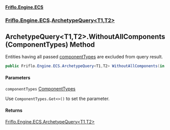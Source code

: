#### [Friflo.Engine.ECS](index.md 'index')
### [Friflo.Engine.ECS](Friflo.Engine.ECS.md 'Friflo.Engine.ECS').[ArchetypeQuery&lt;T1,T2&gt;](ArchetypeQuery_T1,T2_.md 'Friflo.Engine.ECS.ArchetypeQuery<T1,T2>')

## ArchetypeQuery<T1,T2>.WithoutAllComponents(ComponentTypes) Method

Entities having all passed [componentTypes](ArchetypeQuery_T1,T2_.WithoutAllComponents(ComponentTypes).md#Friflo.Engine.ECS.ArchetypeQuery_T1,T2_.WithoutAllComponents(Friflo.Engine.ECS.ComponentTypes).componentTypes 'Friflo.Engine.ECS.ArchetypeQuery<T1,T2>.WithoutAllComponents(Friflo.Engine.ECS.ComponentTypes).componentTypes') are excluded from query result.

```csharp
public Friflo.Engine.ECS.ArchetypeQuery<T1,T2> WithoutAllComponents(in Friflo.Engine.ECS.ComponentTypes componentTypes);
```
#### Parameters

<a name='Friflo.Engine.ECS.ArchetypeQuery_T1,T2_.WithoutAllComponents(Friflo.Engine.ECS.ComponentTypes).componentTypes'></a>

`componentTypes` [ComponentTypes](ComponentTypes.md 'Friflo.Engine.ECS.ComponentTypes')

Use `ComponentTypes.Get<>()` to set the parameter.

#### Returns
[Friflo.Engine.ECS.ArchetypeQuery&lt;](ArchetypeQuery_T1,T2_.md 'Friflo.Engine.ECS.ArchetypeQuery<T1,T2>')[T1](ArchetypeQuery_T1,T2_.md#Friflo.Engine.ECS.ArchetypeQuery_T1,T2_.T1 'Friflo.Engine.ECS.ArchetypeQuery<T1,T2>.T1')[,](ArchetypeQuery_T1,T2_.md 'Friflo.Engine.ECS.ArchetypeQuery<T1,T2>')[T2](ArchetypeQuery_T1,T2_.md#Friflo.Engine.ECS.ArchetypeQuery_T1,T2_.T2 'Friflo.Engine.ECS.ArchetypeQuery<T1,T2>.T2')[&gt;](ArchetypeQuery_T1,T2_.md 'Friflo.Engine.ECS.ArchetypeQuery<T1,T2>')